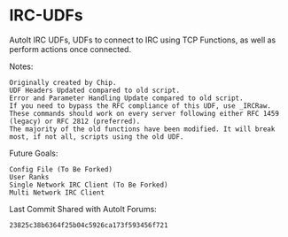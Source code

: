 IRC-UDFs
========

AutoIt IRC UDFs, UDFs to connect to IRC using TCP Functions, as well as perform actions once connected.


Notes:

    Originally created by Chip. 
    UDF Headers Updated compared to old script.  
    Error and Parameter Handling Update compared to old script.  
    If you need to bypass the RFC compliance of this UDF, use _IRCRaw.  
    These commands should work on every server following either RFC 1459 (legacy) or RFC 2812 (preferred).  
    The majority of the old functions have been modified. It will break most, if not all, scripts using the old UDF.  

Future Goals: 

    Config File (To Be Forked)
    User Ranks
    Single Network IRC Client (To Be Forked)
    Multi Network IRC Client

Last Commit Shared with AutoIt Forums:

    23825c38b6364f25b04c5926ca173f593456f721
